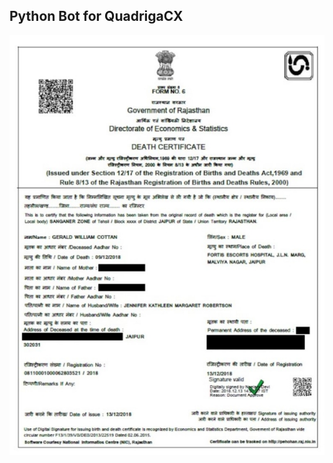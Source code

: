 Python Bot for QuadrigaCX
-------------------------

![](https://github.com/ymmah/quadriga-bot/blob/master/AI/ArtBoard%20Image%20(257).jpg)
